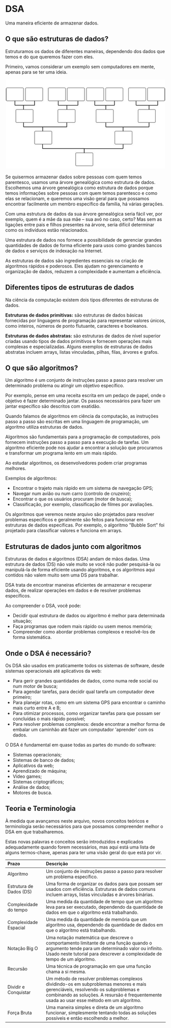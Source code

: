 # DSA

Uma maneira eficiente de armazenar dados.

## O que são estruturas de dados?

Estruturamos os dados de diferentes maneiras, dependendo dos dados que temos e do que queremos fazer com eles.

Primeiro, vamos considerar um exemplo sem computadores em mente, apenas para se ter uma ideia.

<center>
    <img src="../images/arrays/familyTree.jpg" alt="Complexidade de valor mais baixo">
</center>

Se quisermos armazenar dados sobre pessoas com quem temos parentesco, usamos uma árvore genealógica como estrutura de dados. Escolhemos uma árvore genealógica como estrutura de dados porque temos informações sobre pessoas com quem temos parentesco e como elas se relacionam, e queremos uma visão geral para que possamos encontrar facilmente um membro específico da família, há várias gerações.

Com uma estrutura de dados da sua árvore genealógica seria fácil ver, por exemplo, quem é a mãe da sua mãe – sua avó no caso, certo? Mas sem as ligações entre pais e filhos presentes na árvore, seria difícil determinar como os indivíduos estão relacionados.

Uma estrutura de dados nos fornece a possibilidade de gerenciar grandes quantidades de dados de forma eficiente para usos como grandes bancos de dados e serviços de indexação na Internet.

As estruturas de dados são ingredientes essenciais na criação de algoritmos rápidos e poderosos. Eles ajudam no gerenciamento e organização de dados, reduzem a complexidade e aumentam a eficiência.

## Diferentes tipos de estruturas de dados

Na ciência da computação existem dois tipos diferentes de estruturas de dados.

**Estruturas de dados primitivas:** são estruturas de dados básicas fornecidas por linguagens de programação para representar valores únicos, como inteiros, números de ponto flutuante, caracteres e booleanos.

**Estruturas de dados abstratas:** são estruturas de dados de nível superior criadas usando tipos de dados primitivos e fornecem operações mais complexas e especializadas. Alguns exemplos de estruturas de dados abstratas incluem arrays, listas vinculadas, pilhas, filas, árvores e grafos.

## O que são algoritmos?

Um algoritmo é um conjunto de instruções passo a passo para resolver um determinado problema ou atingir um objetivo específico.

Por exemplo, pense em uma receita escrita em um pedaço de papel, onde o objetivo é fazer determinado jantar. Os passos necessários para fazer um jantar específico são descritos com exatidão.

Quando falamos de algoritmos em ciência da computação, as instruções passo a passo são escritas em uma linguagem de programação, um algoritmo utiliza estruturas de dados.

Algoritmos são fundamentais para a programação de computadores, pois fornecem instruções passo a passo para a execução de tarefas. Um algoritmo eficiente pode nos ajudar a encontrar a solução que procuramos e transformar um programa lento em um mais rápido.

Ao estudar algoritmos, os desenvolvedores podem criar programas melhores.

Exemplos de algoritmos:

- Encontrar o trajeto mais rápido em um sistema de navegação GPS;
- Navegar num avião ou num carro (controlo de cruzeiro);
- Encontrar o que os usuários procuram (motor de busca);
- Classificação, por exemplo, classificação de filmes por avaliações.

Os algoritmos que veremos neste arquivo são projetados para resolver problemas específicos e geralmente são feitos para funcionar em estruturas de dados específicas. Por exemplo, o algoritmo "Bubble Sort" foi projetado para classificar valores e funciona em arrays.

## Estruturas de dados junto com algoritmos

Estruturas de dados e algoritmos (DSA) andam de mãos dadas. Uma estrutura de dados (DS) não vale muito se você não puder pesquisá-la ou manipulá-la de forma eficiente usando algoritmos, e os algoritmos aqui contidos não valem muito sem uma DS para trabalhar.

DSA trata de encontrar maneiras eficientes de armazenar e recuperar dados, de realizar operações em dados e de resolver problemas específicos.

Ao compreender o DSA, você pode:

- Decidir qual estrutura de dados ou algoritmo é melhor para determinada situação;
- Faça programas que rodem mais rápido ou usem menos memória;
- Compreender como abordar problemas complexos e resolvê-los de forma sistemática.

## Onde o DSA é necessário?

Os DSA são usados ​​em praticamente todos os sistemas de software, desde sistemas operacionais até aplicativos da web:

- Para gerir grandes quantidades de dados, como numa rede social ou num motor de busca;
- Para agendar tarefas, para decidir qual tarefa um computador deve primeiro;
- Para planejar rotas, como em um sistema GPS para encontrar o caminho mais curto entre A e B;
- Para otimizar processos, como organizar tarefas para que possam ser concluídas o mais rápido possível;
- Para resolver problemas complexos: desde encontrar a melhor forma de embalar um caminhão até fazer um computador 'aprender' com os dados.

O DSA é fundamental em quase todas as partes do mundo do software:

- Sistemas operacionais;
- Sistemas de banco de dados;
- Aplicativos da web;
- Aprendizado de máquina;
- Vídeo games;
- Sistemas criptográficos;
- Análise de dados;
- Motores de busca.

## Teoria e Terminologia

À medida que avançamos neste arquivo, novos conceitos teóricos e terminologia serão necessários para que possamos compreender melhor o DSA em que trabalharemos.

Estas novas palavras e conceitos serão introduzidos e explicados adequadamente quando forem necessários, mas aqui está uma lista de alguns termos-chave, apenas para ter uma visão geral do que está por vir.

| Prazo                   | Descrição                                                                                                                                                                                                                       |
| :---------------------- | :------------------------------------------------------------------------------------------------------------------------------------------------------------------------------------------------------------------------------ |
| Algoritmo               | Um conjunto de instruções passo a passo para resolver um problema específico.                                                                                                                                                   |
| Estrutura de Dados (DS) | Uma forma de organizar os dados para que possam ser usados ​​com eficiência. Estruturas de dados comuns incluem arrays, listas vinculadas e árvores binárias.                                                                   |
| Complexidade do tempo   | Uma medida da quantidade de tempo que um algoritmo leva para ser executado, dependendo da quantidade de dados em que o algoritmo está trabalhando.                                                                              |
| Complexidade Espacial   | Uma medida da quantidade de memória que um algoritmo usa, dependendo da quantidade de dados em que o algoritmo está trabalhando.                                                                                                |
| Notação Big O           | Uma notação matemática que descreve o comportamento limitante de uma função quando o argumento tende para um determinado valor ou infinito. Usado neste tutorial para descrever a complexidade de tempo de um algoritmo.        |
| Recursão                | Uma técnica de programação em que uma função chama a si mesma.                                                                                                                                                                  |
| Dividir e Conquistar    | Um método de resolver problemas complexos dividindo-os em subproblemas menores e mais gerenciáveis, resolvendo os subproblemas e combinando as soluções. A resursão é frequentemente usada ao usar esse método em um algoritmo. |
| Força Bruta             | Uma maneira simples e direta de um algoritmo funcionar, simplesmente tentando todas as soluções possíveis e então escolhendo a melhor.                                                                                          |
